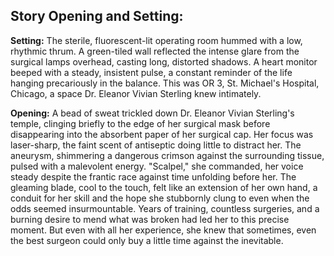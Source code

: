 ## Story Opening and Setting:

**Setting:** The sterile, fluorescent-lit operating room hummed with a low, rhythmic thrum. A green-tiled wall reflected the intense glare from the surgical lamps overhead, casting long, distorted shadows. A heart monitor beeped with a steady, insistent pulse, a constant reminder of the life hanging precariously in the balance. This was OR 3, St. Michael's Hospital, Chicago, a space Dr. Eleanor Vivian Sterling knew intimately.

**Opening:** A bead of sweat trickled down Dr. Eleanor Vivian Sterling's temple, clinging briefly to the edge of her surgical mask before disappearing into the absorbent paper of her surgical cap. Her focus was laser-sharp, the faint scent of antiseptic doing little to distract her. The aneurysm, shimmering a dangerous crimson against the surrounding tissue, pulsed with a malevolent energy. "Scalpel," she commanded, her voice steady despite the frantic race against time unfolding before her. The gleaming blade, cool to the touch, felt like an extension of her own hand, a conduit for her skill and the hope she stubbornly clung to even when the odds seemed insurmountable. Years of training, countless surgeries, and a burning desire to mend what was broken had led her to this precise moment. But even with all her experience, she knew that sometimes, even the best surgeon could only buy a little time against the inevitable.
